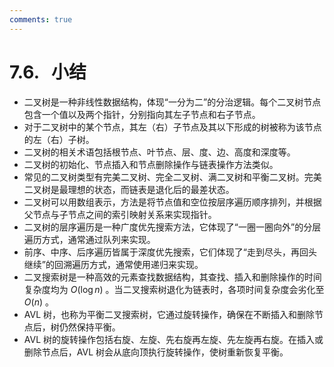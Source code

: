 ```yaml
---
comments: true
---
```


# 7.6. &nbsp; 小结

- 二叉树是一种非线性数据结构，体现“一分为二”的分治逻辑。每个二叉树节点包含一个值以及两个指针，分别指向其左子节点和右子节点。
- 对于二叉树中的某个节点，其左（右）子节点及其以下形成的树被称为该节点的左（右）子树。
- 二叉树的相关术语包括根节点、叶节点、层、度、边、高度和深度等。
- 二叉树的初始化、节点插入和节点删除操作与链表操作方法类似。
- 常见的二叉树类型有完美二叉树、完全二叉树、满二叉树和平衡二叉树。完美二叉树是最理想的状态，而链表是退化后的最差状态。
- 二叉树可以用数组表示，方法是将节点值和空位按层序遍历顺序排列，并根据父节点与子节点之间的索引映射关系来实现指针。
- 二叉树的层序遍历是一种广度优先搜索方法，它体现了“一圈一圈向外”的分层遍历方式，通常通过队列来实现。
- 前序、中序、后序遍历皆属于深度优先搜索，它们体现了“走到尽头，再回头继续”的回溯遍历方式，通常使用递归来实现。
- 二叉搜索树是一种高效的元素查找数据结构，其查找、插入和删除操作的时间复杂度均为 $O(\log n)$ 。当二叉搜索树退化为链表时，各项时间复杂度会劣化至 $O(n)$ 。
- AVL 树，也称为平衡二叉搜索树，它通过旋转操作，确保在不断插入和删除节点后，树仍然保持平衡。
- AVL 树的旋转操作包括右旋、左旋、先右旋再左旋、先左旋再右旋。在插入或删除节点后，AVL 树会从底向顶执行旋转操作，使树重新恢复平衡。
